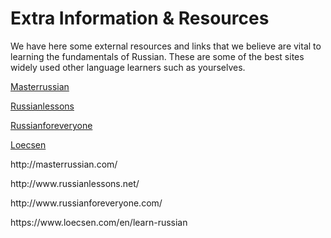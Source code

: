 <h1> Extra Information & Resources</h1>

<p>We have here some external resources and links that we believe are vital to learning the fundamentals of Russian. These are some of the best sites widely used other language learners such as yourselves.</p>

<p>
<a href="http://masterrussian.com//" target="_blank">Masterrussian</a> 
</p>
<p>
<a href="http://www.russianlessons.net/" target="_blank">Russianlessons</a> 
</p>
<p>
<a href="http://www.russianforeveryone.com/" target="_blank">Russianforeveryone</a> 
</p>
<p>
<a href="https://www.loecsen.com/en/learn-russian" target="_blank">Loecsen</a> 
</p>

<p> http://masterrussian.com/ </p>
<p> http://www.russianlessons.net/ </p>
<p> http://www.russianforeveryone.com/ </p>
<p> https://www.loecsen.com/en/learn-russian </p>
